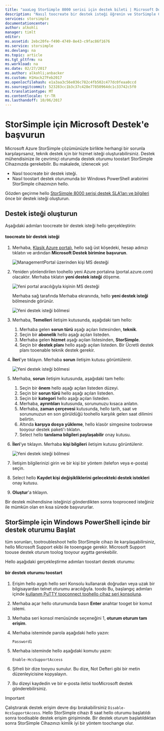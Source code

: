 ```yaml
---
title: "aaaLog StorSimple 8000 serisi için destek bileti | Microsoft Docs"
description: "Nasıl toocreate bir destek isteği öğrenin ve StorSimple Cihazınızda bir destek oturumu başlatın."
services: storsimple
documentationcenter: 
author: alkohli
manager: timlt
editor: 
ms.assetid: 2ebc20fe-f490-4749-8e43-c9fac86f1676
ms.service: storsimple
ms.devlang: na
ms.topic: article
ms.tgt_pltfrm: na
ms.workload: na
ms.date: 02/27/2017
ms.author: alkohli;anbacker
ms.custom: H1Hack27Feb2017
ms.openlocfilehash: e1a3aa3c56e036c782c4fb502c477dc0feaa0ccd
ms.sourcegitcommit: 523283cc1b3c37c428e77850964dc1c33742c5f0
ms.translationtype: MT
ms.contentlocale: tr-TR
ms.lasthandoff: 10/06/2017
---
```

# <a name="contact-microsoft-support-for-your-storsimple"></a>StorSimple için Microsoft Destek'e başvurun
Microsoft Azure StorSimple çözümünüzle birlikte herhangi bir sorunla karşılaşırsanız, teknik destek için bir hizmet isteği oluşturabilirsiniz. Destek mühendisinize ile çevrimiçi oturumda destek oturumu toostart StorSimple Cihazınızda gerekebilir. Bu makalede, izlenecek yol:

* Nasıl toocreate bir destek isteği.
* Nasıl toostart destek oturumunda bir Windows PowerShell arabirimi StorSimple cihazınızın hello.

Gözden geçirme hello [StorSimple 8000 serisi destek SLA'ları ve bilgileri](https://msdn.microsoft.com/library/mt433077.aspx) önce bir destek isteği oluşturun.

## <a name="create-a-support-request"></a>Destek isteği oluşturun
Aşağıdaki adımları toocreate bir destek isteği hello gerçekleştirin:

#### <a name="toocreate-a-support-request"></a>toocreate bir destek isteği
1. Merhaba, [Klasik Azure portalı](https://manage.windowsazure.com/), hello sağ üst köşedeki, hesap adınızı tıklatın ve ardından **Microsoft Destek birimine başvurun**.
   
    ![ManagementPortal üzerinden kişi MS desteği](./media/storsimple-contact-microsoft-support/Ibiza1.png)
2. Yeniden yönlendirilen toohello yeni Azure portalına (portal.azure.com) olacaktır. Merhaba tıklatın **yeni destek isteği** döşeme.
   
    ![Yeni portal aracılığıyla kişinin MS desteği](./media/storsimple-contact-microsoft-support/Ibiza2.png)
   
    Merhaba sağ tarafında Merhaba ekranında, hello **yeni destek isteği** bölmesinde görünür. 
   
    ![Yeni destek isteği bölmesi](./media/storsimple-contact-microsoft-support/Ibiza3a.png)
3. Merhaba, **Temelleri** iletişim kutusunda, aşağıdaki tam hello:                                
   
   1. Merhaba gelen **sorun türü** aşağı açılan listesinden, **teknik**.
   2. Seçin bir **abonelik** hello aşağı açılan listeden.
   3. Merhaba gelen **hizmet** aşağı açılan listesinden, **StorSimple**. 
   4. Seçin bir **destek planı** hello aşağı açılan listeden. Bir Ücretli destek planı tooenable teknik destek gerekir.
4. **İleri**’ye tıklayın. Merhaba **sorun** iletişim kutusu görüntülenir.
   
    ![Yeni destek isteği bölmesi](./media/storsimple-contact-microsoft-support/Ibiza5a.png) 
5. Merhaba, **sorun** iletişim kutusunda, aşağıdaki tam hello:
   
   1. Seçin bir **önem** hello aşağı açılan listeden düzeyi.
   2. Seçin bir **sorun türü** hello aşağı açılan listeden.
   3. Seçin bir **kategori** hello aşağı açılan listeden. 
   4. Merhaba, **ayrıntıları** kutusunda, sorununuzu kısaca anlatın.
   5. Merhaba, **zaman çerçevesi** kutusunda, hello tarih, saat ve sorununuzun en son görüldüğü toohello karşılık gelen saat dilimini belirtin.
   6. Altında **karşıya dosya yükleme**, hello klasör simgesine toobrowse tooyour destek paketi'ı tıklatın.
   7. Select hello **tanılama bilgileri paylaşabilir** onay kutusu.
6. **İleri**’ye tıklayın. Merhaba **kişi bilgileri** iletişim kutusu görüntülenir.
   
    ![Yeni destek isteği bölmesi](./media/storsimple-contact-microsoft-support/Ibiza6a.png) 
7. İletişim bilgilerinizi girin ve bir kişi bir yöntem (telefon veya e-posta) seçin. 
8. Select hello **Kaydet kişi değişikliklerini gelecekteki destek istekleri** onay kutusu.
9. **Oluştur**'a tıklayın.

Bir destek mühendisine isteğinizi gönderdikten sonra tooproceed isteğiniz ile mümkün olan en kısa sürede başvururlar.

## <a name="start-a-support-session-in-windows-powershell-for-storsimple"></a>StorSimple için Windows PowerShell içinde bir destek oturumu Başlat
tüm sorunları, tootroubleshoot hello StorSimple cihazı ile karşılaşabilirsiniz, hello Microsoft Support ekibi ile tooengage gerekir. Microsoft Support toouse destek oturum toolog tooyour aygıtta gerekebilir. 

Hello aşağıdaki gerçekleştirme adımları toostart destek oturumu:

#### <a name="toostart-a-support-session"></a>bir destek oturumu toostart
1. Erişim hello aygıtı hello seri Konsolu kullanarak doğrudan veya uzak bir bilgisayardan telnet oturumu aracılığıyla. toodo Bu, başlangıç adımları içinde [kullanım PuTTY tooconnect toohello cihaz seri konsoluna](storsimple-deployment-walkthrough.md#use-putty-to-connect-to-the-device-serial-console).
2. Merhaba açar hello oturumunda basın **Enter** anahtar tooget bir komut istemi.
3. Merhaba seri konsol menüsünde seçeneğini 1, **oturum oturum tam erişim**.
4. Merhaba isteminde parola aşağıdaki hello yazın: 
   
    `Password1`
5. Merhaba isteminde hello aşağıdaki komutu yazın:
   
    `Enable-HcsSupportAccess`
6. Şifreli bir dize tooyou sunulur. Bu dize, Not Defteri gibi bir metin düzenleyicisine kopyalayın.
7. Bu dizeyi kaydedin ve bir e-posta iletisi tooMicrosoft destek gönderebilirsiniz. 

> [!IMPORTANT]
> Çalıştırarak destek erişim devre dışı bırakabilirsiniz `Disable-HcsSupportAccess`. Hello StorSimple cihazı 8 saat hello oturumu başlatıldı sonra toodisable destek erişim girişiminde. Bir destek oturum başlatıldıktan sonra StorSimple Cihazınızı kimlik iyi bir yöntem toochange olur.
> 
> 

